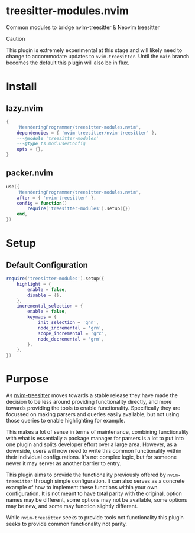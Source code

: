 # treesitter-modules.nvim

Common modules to bridge nvim-treesitter & Neovim treesitter

> [!CAUTION]
>
> This plugin is extremely experimental at this stage and will likely need to change
> to accommodate updates to `nvim-treesitter`. Until the `main` branch becomes the
> default this plugin will also be in flux.

# Install

## lazy.nvim

```lua
{
    'MeanderingProgrammer/treesitter-modules.nvim',
    dependencies = { 'nvim-treesitter/nvim-treesitter' },
    ---@module 'treesitter-modules'
    ---@type ts.mod.UserConfig
    opts = {},
}
```

## packer.nvim

```lua
use({
    'MeanderingProgrammer/treesitter-modules.nvim',
    after = { 'nvim-treesitter' },
    config = function()
        require('treesitter-modules').setup({})
    end,
})
```

# Setup

## Default Configuration

```lua
require('treesitter-modules').setup({
    highlight = {
        enable = false,
        disable = {},
    },
    incremental_selection = {
        enable = false,
        keymaps = {
            init_selection = 'gnn',
            node_incremental = 'grn',
            scope_incremental = 'grc',
            node_decremental = 'grm',
        },
    },
})
```

# Purpose

As [nvim-treesitter](https://github.com/nvim-treesitter/nvim-treesitter) moves towards
a stable release they have made the decision to be less around providing functionality
directly, and more towards providing the tools to enable functionality. Specifically
they are focussed on making parsers and queries easily available, but not using those
queries to enable highlighting for example.

This makes a lot of sense in terms of maintenance, combining functionality with what
is essentially a package manager for parsers is a lot to put into one plugin and
splits developer effort over a large area. However, as a downside, users will now
need to write this common functionality within their individual configurations. It's
not complex logic, but for someone newer it may server as another barrier to entry.

This plugin aims to provide the functionality previously offered by `nvim-treesitter`
through simple configuration. It can also serves as a concrete example of how to
implement these functions within your own configuration. It is not meant to have
total parity with the original, option names may be different, some options may not
be available, some options may be new, and some may function slightly different.

While `nvim-treesitter` seeks to provide tools not functionality this plugin seeks
to provide common functionality not parity.
